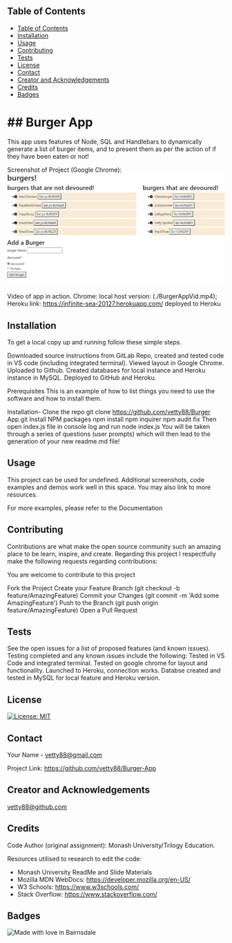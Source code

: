 

 <!-- TABLE OF CONTENTS -->
## Table of Contents

- [Table of Contents](#table-of-contents)
- [Installation](#installation)
- [Usage](#usage)
- [Contributing](#contributing)
- [Tests](#tests)
- [License](#license)
- [Contact](#contact)
- [Creator and Acknowledgements](#creator-and-acknowledgements)
- [Credits](#credits)
- [Badges](#badges)

<h1> ## Burger App </h1>

  This app uses features of Node, SQL and Handlebars to dynamically generate a list of burger items, and to present them as per the action of if they have been eaten or not!

Screenshot of Project (Google Chrome): 
![Screenshot](./Screen.JPG?raw=true)

Video of app in action. Chrome: local host version: (./BurgerAppVid.mp4);
Heroku link:    https://infinite-sea-20127.herokuapp.com/ deployed to Heroku 


## Installation
To get a local copy up and running follow these simple steps.

Downloaded source instructions from GitLab  Repo, created and tested code in VS code (including integrated terminal). Viewed layout in Google Chrome. Uploaded to Github. Created databases for local instance and Heroku instance in MySQL. Deployed to GitHub and Heroku.

Prerequisites
This is an example of how to list things you need to use the software and how to install them.

Installation-
  Clone the repo
    git clone https://github.com/vetty88/Burger App.git
  Install NPM packages
    npm install
    npm inquirer
    npm audit fix
  Then open index.js file in console log and run
    node index.js
  You will be taken through a series of questions (user prompts) which will then lead to the generation of your new readme.md file!


## Usage

This project can be used for undefined. Additional screenshots, code examples and demos work well in this space. You may also link to more resources.

For more examples, please refer to the Documentation

## Contributing

Contributions are what make the open source community such an amazing place to be learn, inspire, and create. Regarding this project I respectfully make the following requests regarding contributions:


You are welcome to contribute to this project

Fork the Project
  Create your Feature Branch 
    (git checkout -b feature/AmazingFeature)
  Commit your Changes 
    (git commit -m 'Add some AmazingFeature')
  Push to the Branch 
    (git push origin feature/AmazingFeature)
  Open a Pull Request

## Tests

See the open issues for a list of proposed features (and known issues). Testing completed and any known issues include the following:
 Tested in VS Code and integrated terminal. Tested on google chrome for layout and functionality. Launched to Heroku, connection works. Databse created and tested in MySQL for local feature and Heroku version. 
 
## License

[![License: MIT](https://img.shields.io/badge/License-MIT-yellow.svg)](https://opensource.org/licenses/MIT)

## Contact

Your Name - vetty88@gmail.com

Project Link: https://github.com/vetty88/Burger-App

## Creator and Acknowledgements

vetty88@github.com

## Credits
Code Author (original assignment): Monash University/Trilogy Education.


Resources utilised to research to edit the code: 
* Monash University ReadMe and Slide Materials
* Mozilla MDN WebDocs: https://developer.mozilla.org/en-US/ 
* W3 Schools: https://www.w3schools.com/
* Stack Overflow: https://www.stackoverflow.com/

## Badges

![Made with love in Bairnsdale ](https://madewithlove.now.sh/au?heart=true&template=plastic&text=Bairnsdale+)
